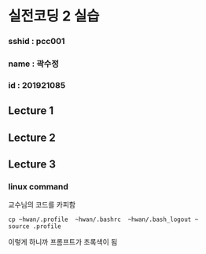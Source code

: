 # 실전코딩 2 실습 

### sshid : pcc001
### name : 곽수정
### id : 201921085

## Lecture 1

## Lecture 2

## Lecture 3

### linux command

교수님의 코드를 카피함

```
cp ~hwan/.profile  ~hwan/.bashrc  ~hwan/.bash_logout ~
source .profile
```

이렇게 하니까 프롬프트가 초록색이 됨
